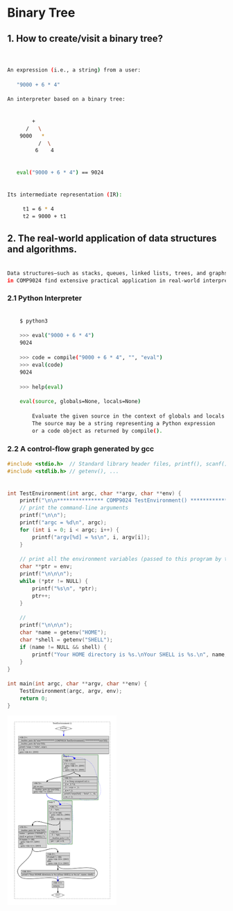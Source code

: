 # Binary Tree



## 1. How to create/visit a binary tree?

```sh

    
An expression (i.e., a string) from a user:

   "9000 + 6 * 4" 

An interpreter based on a binary tree:


        + 
      /   \ 
    9000   * 
          /  \ 
         6    4 


   eval("9000 + 6 * 4") == 9024


Its intermediate representation (IR): 

	 t1 = 6 * 4
	 t2 = 9000 + t1


```    


## 2. The real-world application of data structures and algorithms.

```sh 

Data structures—such as stacks, queues, linked lists, trees, and graphs—covered 
in COMP9024 find extensive practical application in real-world interpreters and compilers.

```

### 2.1 Python Interpreter
```sh                                                       

    $ python3

    >>> eval("9000 + 6 * 4")
    9024

    >>> code = compile("9000 + 6 * 4", "", "eval")
    >>> eval(code)
    9024

    >>> help(eval)

    eval(source, globals=None, locals=None)
    
        Evaluate the given source in the context of globals and locals.
        The source may be a string representing a Python expression
        or a code object as returned by compile().    
```

### 2.2 A control-flow graph generated by gcc

```C
#include <stdio.h>  // Standard library header files, printf(), scanf()
#include <stdlib.h> // getenv(), ...


int TestEnvironment(int argc, char **argv, char **env) {
    printf("\n\n*************** COMP9024 TestEnvironment() ***************\n\n\n");
    // print the command-line arguments
    printf("\n\n");
    printf("argc = %d\n", argc);
    for (int i = 0; i < argc; i++) {
        printf("argv[%d] = %s\n", i, argv[i]);
    }
    
    // print all the environment variables (passed to this program by the shell)
    char **ptr = env;
    printf("\n\n\n");
    while (*ptr != NULL) {
        printf("%s\n", *ptr);
        ptr++;
    }

    //
    printf("\n\n\n");
    char *name = getenv("HOME");
    char *shell = getenv("SHELL");
    if (name != NULL && shell) {
        printf("Your HOME directory is %s.\nYour SHELL is %s.\n", name, shell);    
    }
}

int main(int argc, char **argv, char **env) {    
    TestEnvironment(argc, argv, env);    
    return 0;
}


```

<img src="images/ControlFlowGraph.png" width="50%" height="50%">

